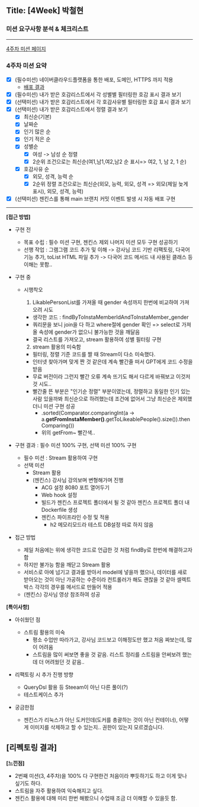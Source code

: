 ## Title: [4Week] 박철현

### 미션 요구사항 분석 & 체크리스트

---
[4주차 미션 페이지](https://wiken.io/ken/12201#4주차)

### 4주차 미션 요약
- [x] (필수미션) 네이버클라우드플랫폼을 통한 배포, 도메인, HTTPS 까지 적용
  - [배포 결과](www.codelike.shop)
- [x] (필수미션) 내가 받은 호감리스트에서 각 성별별 필터링한 호감 표시 결과 보기
- [x] (선택미션) 내가 받은 호감리스트에서 각 호감사유별 필터링한 호감 표시 결과 보기
- [x] (선택미션) 내가 받은 호감리스트에서 정렬 결과 보기
  - [x] 최신순(기본)
  - [x] 날짜순
  - [x] 인기 많은 순
  - [x] 인기 적은 순
  - [x] 성별순
    - [x] 여성 -> 남성 순 정렬
    - [x] 2순위 조건으로는 최신순(여1,남1,여2,남2 순 표시=> 여2, 1, 남 2, 1 순)
  - [x] 호감사유 순
    - [x] 외모, 성격, 능력 순
    - [x] 2순위 정렬 조건으로는 최신순(외모, 능력, 외모, 성격 => 외모(제일 늦게 표시), 외모, 성격, 능력)
- [x] (선택미션) 젠킨스를 통해 main 브랜치 커밋 이벤트 발생 시 자동 배포 구현
---

**[접근 방법]**
<br>
- 구현 전
  - 목표 수립 : 필수 미션 구현, 젠킨스 제외 나머지 미션 모두 구현 성공하기
  - 선행 작업 : 그램그램 코드 추가 및 이해
    -> 강사님 코드 기반 리팩토링, 다국어 기능 추가, toList HTML 파일 추가
    -> 다국어 코드 메서드 내 사용된 클래스 등 이해는 못함..

- 구현 중
  - 시행착오
    1) LikablePersonList를 가져올 때 gender 속성까지 한번에 비교하여 가져오려 시도
      - 생각한  코드 : findByToInstaMemberIdAndToInstaMember_gender
      - 쿼리문을 보니 join을 다 하고 where절에 gender 확인 => select로 가져올 속성에 gender가 없으니 불가능한 것을 깨달음
      - 결국 리스트를 가져오고, stream 활용하여 성별 필터링 구현
    
    2) stream 활용의 미숙함
      - 필터링, 정렬 기준 코드를 짤 때 Stream이 다소 미숙했다.
      - 인터넷  찾아가며 맞게 짠 것 같은데 계속 빨간줄 떠서 GPT에게 코드 수정을 받음
      - 무료 버전이라 그런지 빨간 오류 계속 뜨기도 해서 다르게 바꿔보고 이것저것 시도..
      - 빨간줄 뜬 부분은 "인기순 정렬" 부분이였는데, 정렬하고 동일한 인기 있는 사람 있을까봐 
        최신순으로 하려했는데 조건에 없어서 그냥 최신순은 제외했더니 미션 구현 성공
        - .sorted(Comparator.comparingInt(a -> a.**getFromInstaMember()**.getToLikeablePeople().size()).thenComparing())
        - 위의 getFrom~ 빨간색..
- 구현 결과 : 필수 미션 100% 구현, 선택 미션 100% 구현
  - 필수 미션 : Stream 활용하여 구현
  - 선택 미션
    - Stream 활용
    - (젠킨스) 강사님 강의보며 변형해가며 진행
      - ACG 설정 8080 포트 열어두기
      - Web hook 설정
      - 빌드가 젠킨스 프로젝트 폴더에서 될 것 같아 젠킨스 프로젝트 폴더 내 Dockerfile 생성
      - 젠킨스 파이프라인 수정 및 적용
        - h2 메모리모드라 테스트 DB설정 따로 하지 않음

- 접근 방법
  - 제일 처음에는 위에 생각한 코드로 언급한 것 처럼 findBy로 한번에 해결하고자 함
  - 하지만 불가능 함을 깨닫고 Stream 활용
  - 서비스로 아에 넘기고 결과를 받아서 model에 넣을까 했으나, 데이터를 새로 받아오는 것이 아닌
    가공하는 수준이라 컨트롤러가 해도 괜찮을 것 같아 셀렉트 박스 각각의 경우를 메서드로 만들어 적용
  - (젠킨스) 강사님 영상 참조하여 성공

**[특이사항]**

- 아쉬웠던 점
  - 스트림 활용의 미숙
    - 평소 수업만 따라가고, 강사님 코드보고 이해정도만 했고 처음 짜보는데, 많이 어려움
    - 스트림을 많이 써보면 좋을 것 같음. 리스트 정리를 스트림을 안써보려 했는데 더 어려웠던 것 같음.. 

- 리팩토링 시 추가 진행 방향
  - QueryDsl 활용 등 Steeam이 아닌 다른 풀이(?)
  - 테스트케이스 추가

- 궁금한점
  - 젠킨스가 리눅스가 아닌 도커인데(도커를 총괄하는 것이 아닌 컨테이너), 
    어떻게 이미지를 삭제하고 할 수 있는지.. 권한이 있는지 모르겠습니다.

**[리펙토링 결과]**
- 

**[느낀점]**
- 2번째 미션(3, 4주차)을 100% 다 구현한건 처음이라 뿌듯하기도 하고 이게 맞나 싶기도 하다.
- 스트림을 자주 활용하여 익숙해지고 싶다.
- 젠킨스 활용에 대해 미리 한번 해봤으니 수업때 조금 더 이해할 수 있을듯 함.